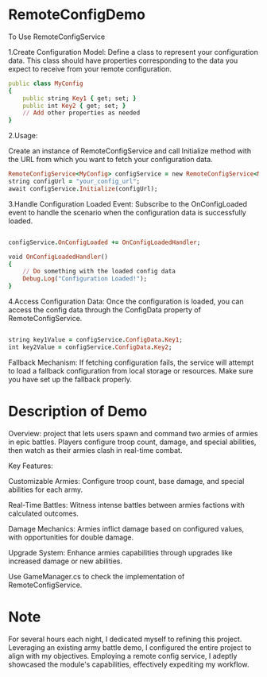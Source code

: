 # RemoteConfigDemo

To Use RemoteConfigService

1.Create Configuration Model:
Define a class to represent your configuration data. This class should have properties corresponding to the data you expect to receive from your remote configuration.

```ruby
public class MyConfig
{
    public string Key1 { get; set; }
    public int Key2 { get; set; }
    // Add other properties as needed
}
```

2.Usage:

Create an instance of RemoteConfigService<MyConfig> and call Initialize method with the URL from which you want to fetch your configuration data.

```ruby
RemoteConfigService<MyConfig> configService = new RemoteConfigService<MyConfig>();
string configUrl = "your_config_url";
await configService.Initialize(configUrl);
```

3.Handle Configuration Loaded Event:
Subscribe to the OnConfigLoaded event to handle the scenario when the configuration data is successfully loaded.

```ruby

configService.OnConfigLoaded += OnConfigLoadedHandler;

void OnConfigLoadedHandler()
{
    // Do something with the loaded config data
    Debug.Log("Configuration Loaded!");
}

```

4.Access Configuration Data:
Once the configuration is loaded, you can access the config data through the ConfigData property of RemoteConfigService.

```ruby

string key1Value = configService.ConfigData.Key1;
int key2Value = configService.ConfigData.Key2;

```

Fallback Mechanism:
If fetching configuration fails, the service will attempt to load a fallback configuration from local storage or resources. Make sure you have set up the fallback properly.


# Description of Demo

Overview:
 project that lets users spawn and command two armies of armies in epic battles. Players configure troop count, damage, and special abilities, then watch as their armies clash in real-time combat.

Key Features:

Customizable Armies:
Configure troop count, base damage, and special abilities for each army.

Real-Time Battles:
Witness intense battles between armies factions with calculated outcomes.

Damage Mechanics:
Armies inflict damage based on configured values, with opportunities for double damage.

Upgrade System:
Enhance armies capabilities through upgrades like increased damage or new abilities.

Use GameManager.cs to check the implementation of RemoteConfigService.

#  Note

For several hours each night, I dedicated myself to refining this project. Leveraging an existing army battle demo, I configured the entire project to align with my objectives. Employing a remote config service, I adeptly showcased the module's capabilities, effectively expediting my workflow.